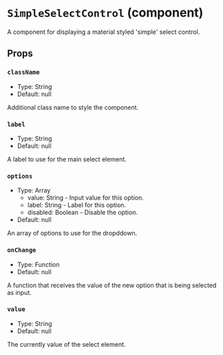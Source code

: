 `SimpleSelectControl` (component)
=================================

A component for displaying a material styled 'simple' select control.

Props
-----

### `className`

- Type: String
- Default: null

Additional class name to style the component.

### `label`

- Type: String
- Default: null

A label to use for the main select element.

### `options`

- Type: Array
  - value: String - Input value for this option.
  - label: String - Label for this option.
  - disabled: Boolean - Disable the option.
- Default: null

An array of options to use for the dropddown.

### `onChange`

- Type: Function
- Default: null

A function that receives the value of the new option that is being selected as input.

### `value`

- Type: String
- Default: null

The currently value of the select element.

